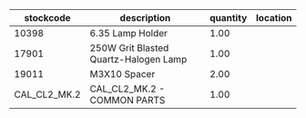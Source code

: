 |stockcode|description|quantity|location|
|---------|-----------|--------|--------|
|10398|6.35 Lamp Holder|1.00||
|17901|250W Grit Blasted Quartz-Halogen Lamp|1.00||
|19011|M3X10 Spacer|2.00||
|CAL_CL2_MK.2|CAL_CL2_MK.2 - COMMON PARTS|1.00||
